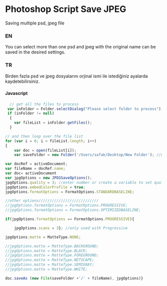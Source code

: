 # Photoshop Script Save JPEG 
Saving multiple psd, jpeg file

### EN
You can select more than one psd and jpeg with the original name can be saved in the desired settings.

### TR
Birden fazla psd ve jpeg dosyalarını orjinal ismi ile istediğiniz ayalarda kaydetebilirsiniz.

#### Javascript　
```javascript
  // get all the files to process
 var inFolder = Folder.selectDialog("Please select folder to process");
 if (inFolder != null)
  {
    var fileList = inFolder.getFiles();
  }

// and then loop over the file list
for (var i = 0; i < fileList.length; i++)
{
    var doc = open(fileList[i]);
    var saveFolder = new Folder('/Users/safak/Desktop/New Folder'); //enter path for where you want the file saved

var docRef = activeDocument;
var fileName = docRef.name;
var doc= activeDocument
var jpgOptions = new JPEGSaveOptions();
jpgOptions.quality = 3; //enter number or create a variable to set quality
jpgOptions.embedColorProfile = true; 
jpgOptions.formatOptions = FormatOptions.STANDARDBASELINE;

//other options///////////////////////////
//jpgOptions.formatOptions = FormatOptions.PROGRESSIVE;
//jpgOptions.formatOptions = FormatOptions.OPTIMIZEDBASELINE;

if(jpgOptions.formatOptions == FormatOptions.PROGRESSIVE){

    jpgOptions.scans = 3}; //only used with Progressive

jpgOptions.matte = MatteType.NONE;

//jpgOptions.matte = MatteType.BACKGROUND;
//jpgOptions.matte = MatteType.BLACK;
//jpgOptions.matte = MatteType.FOREGROUND;
//jpgOptions.matte = MatteType.NETSCAPE;
//jpgOptions.matte = MatteType.SEMIGRAY;
//jpgOptions.matte = MatteType.WHITE;

doc.saveAs (new File(saveFolder +'/' + fileName), jpgOptions)}
```
